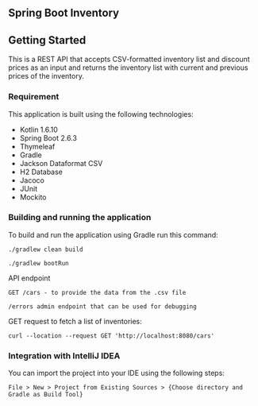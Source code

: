 ## Spring Boot Inventory

## Getting Started
This is a REST API that accepts CSV-formatted inventory list and discount prices as an input and returns the inventory
list with current and previous prices of the inventory.

### Requirement

This application is built using the following technologies:

* Kotlin 1.6.10
* Spring Boot 2.6.3
* Thymeleaf
* Gradle
* Jackson Dataformat CSV
* H2 Database
* Jacoco
* JUnit
* Mockito

### Building and running the application

To build and run the application using Gradle run this command:
```
./gradlew clean build

./gradlew bootRun
```

API endpoint
```
GET /cars - to provide the data from the .csv file

/errors admin endpoint that can be used for debugging
```

GET request to fetch a list of inventories:
```
curl --location --request GET 'http://localhost:8080/cars'
```

### Integration with IntelliJ IDEA

You can import the project into your IDE using the following steps:
```
File > New > Project from Existing Sources > {Choose directory and Gradle as Build Tool}
```
